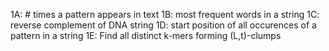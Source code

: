 1A: # times a pattern appears in text
1B: most frequent words in a string
1C: reverse complement of DNA string
1D: start position of all occurences of a pattern in a string
1E: Find all distinct k-mers forming (L,t)-clumps